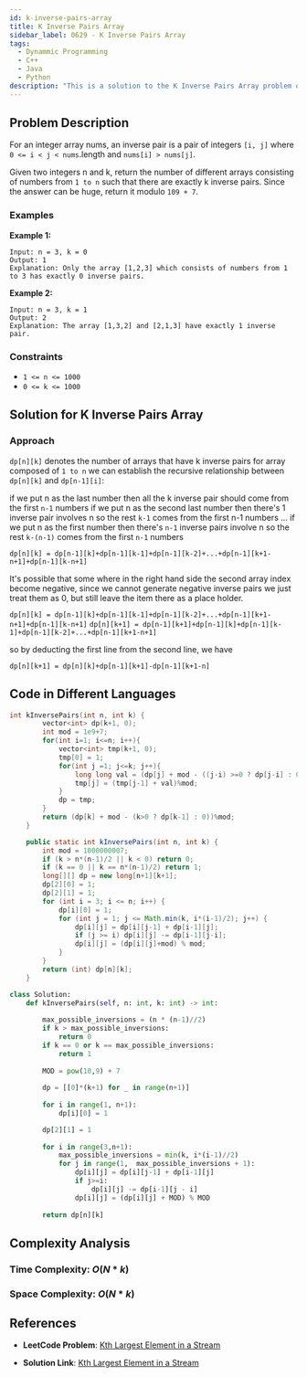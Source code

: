 ```yaml
---
id: k-inverse-pairs-array
title: K Inverse Pairs Array
sidebar_label: 0629 - K Inverse Pairs Array
tags:
  - Dynammic Programming
  - C++
  - Java
  - Python
description: "This is a solution to the K Inverse Pairs Array problem on LeetCode."
---
```


## Problem Description

For an integer array nums, an inverse pair is a pair of integers `[i, j]` where `0 <= i < j < nums`.length and `nums[i] > nums[j]`.

Given two integers n and k, return the number of different arrays consisting of numbers from `1 to n` such that there are exactly k inverse pairs. Since the answer can be huge, return it modulo `109 + 7`.

### Examples

**Example 1:**

```
Input: n = 3, k = 0
Output: 1
Explanation: Only the array [1,2,3] which consists of numbers from 1 to 3 has exactly 0 inverse pairs.

```
**Example 2:**

```
Input: n = 3, k = 1
Output: 2
Explanation: The array [1,3,2] and [2,1,3] have exactly 1 inverse pair.

```
### Constraints

- `1 <= n <= 1000`
- `0 <= k <= 1000`

## Solution for K Inverse Pairs Array

### Approach 

`dp[n][k]` denotes the number of arrays that have k inverse pairs for array composed of `1 to n`
we can establish the recursive relationship between `dp[n][k]` and `dp[n-1][i]`:

if we put n as the last number then all the k inverse pair should come from the first `n-1` numbers
if we put n as the second last number then there's 1 inverse pair involves n so the rest `k-1` comes from the first n-1 numbers
...
if we put n as the first number then there's `n-1` inverse pairs involve n so the rest `k-(n-1)` comes from the first `n-1` numbers

`dp[n][k] = dp[n-1][k]+dp[n-1][k-1]+dp[n-1][k-2]+...+dp[n-1][k+1-n+1]+dp[n-1][k-n+1]`

It's possible that some where in the right hand side the second array index become negative, since we cannot generate negative inverse pairs we just treat them as 0, but still leave the item there as a place holder.

`dp[n][k] = dp[n-1][k]+dp[n-1][k-1]+dp[n-1][k-2]+...+dp[n-1][k+1-n+1]+dp[n-1][k-n+1]`
`dp[n][k+1] = dp[n-1][k+1]+dp[n-1][k]+dp[n-1][k-1]+dp[n-1][k-2]+...+dp[n-1][k+1-n+1]`

so by deducting the first line from the second line, we have

`dp[n][k+1] = dp[n][k]+dp[n-1][k+1]-dp[n-1][k+1-n]`


## Code in Different Languages

<Tabs>
<TabItem value="cpp" label="C++">
  <SolutionAuthor name="@Shreyash3087"/>

```cpp
int kInversePairs(int n, int k) {
        vector<int> dp(k+1, 0);
        int mod = 1e9+7;
        for(int i=1; i<=n; i++){
            vector<int> tmp(k+1, 0);
            tmp[0] = 1;
            for(int j =1; j<=k; j++){
                long long val = (dp[j] + mod - ((j-i) >=0 ? dp[j-i] : 0))%mod;
                tmp[j] = (tmp[j-1] + val)%mod;
            }
            dp = tmp;
        }
        return (dp[k] + mod - (k>0 ? dp[k-1] : 0))%mod;
    }

```
</TabItem>
<TabItem value="java" label="Java">
  <SolutionAuthor name="@agarwalhimanshugaya"/>

```java
    public static int kInversePairs(int n, int k) {
        int mod = 1000000007;
        if (k > n*(n-1)/2 || k < 0) return 0;
        if (k == 0 || k == n*(n-1)/2) return 1;
        long[][] dp = new long[n+1][k+1];
        dp[2][0] = 1;
        dp[2][1] = 1;
        for (int i = 3; i <= n; i++) {
            dp[i][0] = 1;
            for (int j = 1; j <= Math.min(k, i*(i-1)/2); j++) {
                dp[i][j] = dp[i][j-1] + dp[i-1][j];
                if (j >= i) dp[i][j] -= dp[i-1][j-i];
                dp[i][j] = (dp[i][j]+mod) % mod;
            }
        }
        return (int) dp[n][k];
    }
```

</TabItem>
<TabItem value="python" label="Python">
  <SolutionAuthor name="@agarwalhimanshugaya"/>

```python
class Solution:
    def kInversePairs(self, n: int, k: int) -> int:
        
        max_possible_inversions = (n * (n-1)//2)
        if k > max_possible_inversions:
            return 0
        if k == 0 or k == max_possible_inversions:
            return 1
        
        MOD = pow(10,9) + 7
        
        dp = [[0]*(k+1) for _ in range(n+1)]
        
        for i in range(1, n+1):
            dp[i][0] = 1

        dp[2][1] = 1
        
        for i in range(3,n+1):
            max_possible_inversions = min(k, i*(i-1)//2)
            for j in range(1,  max_possible_inversions + 1):
                dp[i][j] = dp[i][j-1] + dp[i-1][j] 
                if j>=i:
                    dp[i][j] -= dp[i-1][j - i]
                dp[i][j] = (dp[i][j] + MOD) % MOD
            
        return dp[n][k]

```
</TabItem>
</Tabs>

## Complexity Analysis

### Time Complexity: $O(N*k)$

### Space Complexity: $O(N*k)$


## References

- **LeetCode Problem**: [Kth Largest Element in a Stream](https://leetcode.com/problems/k-inverse-pairs-array/description/)

- **Solution Link**: [Kth Largest Element in a Stream](https://leetcode.com/problems/k-inverse-pairs-array/solutions/)
